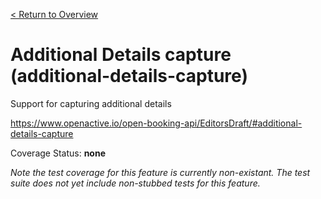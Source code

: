 [< Return to Overview](../../README.md)
# Additional Details capture (additional-details-capture)

Support for capturing additional details 


https://www.openactive.io/open-booking-api/EditorsDraft/#additional-details-capture

Coverage Status: **none**


*Note the test coverage for this feature is currently non-existant. The test suite does not yet include non-stubbed tests for this feature.*



